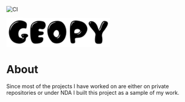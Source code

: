  ![CI](https://github.com/dawood-dev/GeoPy/actions/workflows/geopi.yml/badge.svg)
 
 ![GeoPy](/geopy.png) 

<h1>About</h1>

Since most of the projects I have worked on are either on private repositories or under NDA I built this project as a sample of my work.
